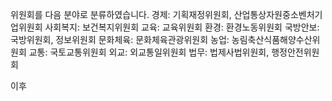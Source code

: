 위원회를 다음 분야로 분류하였습니다.
경제: 기획재정위원회, 산업통상자원중소벤처기업위원회
사회복지: 보건복지위원회
교육: 교육위원회
환경: 환경노동위원회
국방안보: 국방위원회, 정보위원회
문화체육: 문화체육관광위원회
농업: 농림축산식품해양수산위원회
교통: 국토교통위원회
외교: 외교통일위원회
법무: 법제사법위원회, 행정안전위원회

이후 